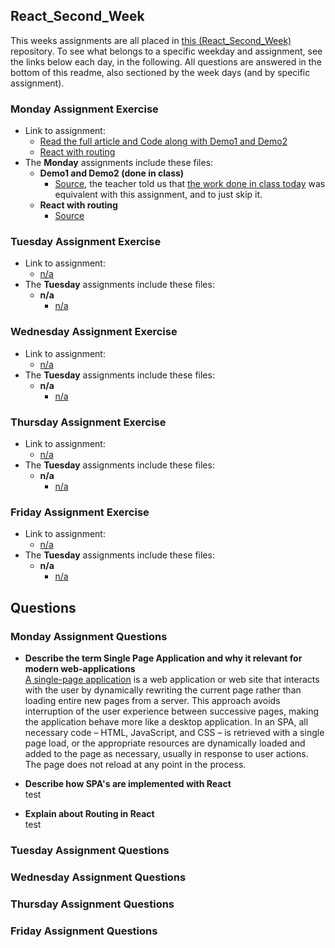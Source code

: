 ## React_Second_Week

This weeks assignments are all placed in [this (React_Second_Week)](https://github.com/Castau/React_Second_Week) repository. To see what belongs to a specific weekday and assignment, see the links below each day, in the following. All questions are answered in the bottom of this readme, also sectioned by the week days (and by specific assignment).  

### Monday Assignment Exercise
* Link to assignment: 
  * [Read the full article and Code along with Demo1 and Demo2](https://www.sitepoint.com/react-router-v4-complete-guide/)
  * [React with routing](https://docs.google.com/document/d/1vnUmdl6UBoVAZeJA8rCgaX9CZxjwFqkJ2To3d-4EKzY/edit)	
* The **Monday** assignments include these files:  
  * __Demo1 and Demo2 (done in class)__
    * [Source](https://github.com/Castau/React_Second_Week/tree/master/Monday_In_Class/src), the teacher told us that [the work done in class today](https://docs.google.com/document/d/1a-ItkJGOl7rAtLQKxyqRiczaZeQyZDnvrS7llpvpg0I/edit) was equivalent with this assignment, and to just skip it. 
  * __React with routing__
    * [Source](https://github.com/Castau/React_Second_Week/tree/master/monday_exercise/src)   
    
### Tuesday Assignment Exercise
* Link to assignment: 
  * [n/a]()
* The **Tuesday** assignments include these files:  
  * __n/a__
    * [n/a]() 
    
### Wednesday Assignment Exercise
* Link to assignment: 
  * [n/a]()
* The **Tuesday** assignments include these files:  
  * __n/a__
    * [n/a]()
    
### Thursday Assignment Exercise
* Link to assignment: 
  * [n/a]()
* The **Tuesday** assignments include these files:  
  * __n/a__
    * [n/a]()
    
### Friday Assignment Exercise
* Link to assignment: 
  * [n/a]()
* The **Tuesday** assignments include these files:  
  * __n/a__
    * [n/a]()

## Questions

### Monday Assignment Questions
* __Describe the term Single Page Application and why it relevant for modern web-applications__  
[A single-page application](https://en.wikipedia.org/wiki/Single-page_application) is a web application or web site that interacts with the user by dynamically rewriting the current page rather than loading entire new pages from a server. This approach avoids interruption of the user experience between successive pages, making the application behave more like a desktop application. In an SPA, all necessary code – HTML, JavaScript, and CSS – is retrieved with a single page load, or the appropriate resources are dynamically loaded and added to the page as necessary, usually in response to user actions. The page does not reload at any point in the process.  
  
* __Describe how SPA's are implemented with React__  
test
* __Explain about Routing in React__  
test  

### Tuesday Assignment Questions

### Wednesday Assignment Questions

### Thursday Assignment Questions

### Friday Assignment Questions




